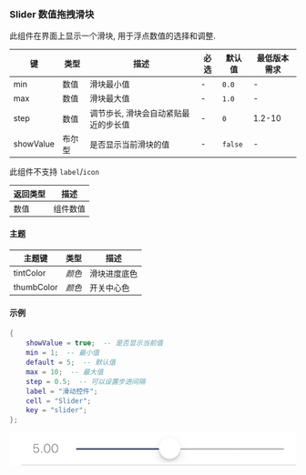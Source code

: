 ### Slider 数值拖拽滑块

此组件在界面上显示一个滑块, 用于浮点数值的选择和调整. 

|键|类型|描述|必选|默认值|最低版本需求|
|---|---|---|---|---|---|
|min|数值|滑块最小值|\-|`0.0`|\-|
|max|数值|滑块最大值|\-|`1.0`|\-|
|step|数值|调节歩长, 滑块会自动紧贴最近的步长值|\-|`0`|1.2-10|
|showValue|布尔型|是否显示当前滑块的值|\-|`false`|\-|

此组件不支持 `label`/`icon`

|返回类型|描述|
|---|---|
|数值|组件数值|


#### 主题

|主题键|类型|描述|
|---|---|---|
|tintColor|*颜色*|滑块进度底色|
|thumbColor|*颜色*|开关中心色|


#### 示例

``` lua
{
    showValue = true;  -- 是否显示当前值
    min = 1;  -- 最小值
    default = 5;  -- 默认值
    max = 10;  -- 最大值
    step = 0.5;  -- 可以设置步进间隔
    label = "滑动控件";
    cell = "Slider";
    key = "slider";
};
```

![XUI-Slider.png](XUIScreenshots/XUI-Slider.png)

